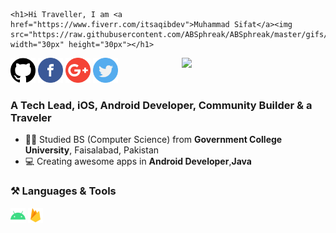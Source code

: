     <h1>Hi Traveller, I am <a href="https://www.fiverr.com/itsaqibdev">Muhammad Sifat</a><img src="https://raw.githubusercontent.com/ABSphreak/ABSphreak/master/gifs/Hi.gif" width="30px" height="30px"></h1>
<img align='right' src="https://avatars.githubusercontent.com/u/170700705?s=400&u=c483dc8f1aaa3a8f89d46a4b459064ec35ee946a&v=4" width="230" />
<a href="https://github.com/sifatdeveloper"><img src="https://raw.githubusercontent.com/iTMaster228/iTMaster228/main/logos/github-logo.png" width="40" /></a>
<a href="https://www.facebook.com/itmasterofficial/"><img src="https://raw.githubusercontent.com/iTMaster228/iTMaster228/main/logos/facebook.png" width="40" /></a>
<a href="mailto:sifatrasheed174@gmail.com"><img src="https://raw.githubusercontent.com/iTMaster228/iTMaster228/main/logos/google-plus.png" width="40" /></a>
<a href="https://twitter.com/iTMaster228"><img src="https://raw.githubusercontent.com/iTMaster228/iTMaster228/main/logos/twitter.png" width="40" /></a>

### A Tech Lead, iOS, Android Developer, Community Builder & a Traveler
- 🙋‍♂️ Studied BS (Computer Science) from <b>Government College University</b>, Faisalabad, Pakistan
- 💻 Creating awesome apps in <b>Android Developer</b>,<b>Java</b>

### ⚒️ Languages & Tools
<code><img width=24px src="https://raw.githubusercontent.com/github/explore/80688e429a7d4ef2fca1e82350fe8e3517d3494d/topics/android/android.png"></code>
<code><img width=24px src="https://raw.githubusercontent.com/github/explore/80688e429a7d4ef2fca1e82350fe8e3517d3494d/topics/firebase/firebase.png"></code>




    
